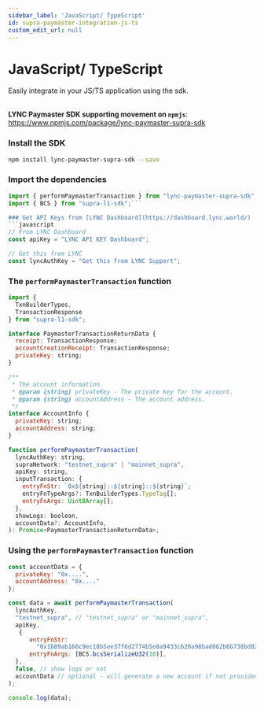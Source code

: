 ```yaml
---
sidebar_label: 'JavaScript/ TypeScript'
id: supra-paymaster-integration-js-ts
custom_edit_url: null
---
```

# JavaScript/ TypeScript

<span className="text-lg text-[rgb(192,192,192)]">Easily integrate in your JS/TS application using the sdk.</span>
<br/>
<br/>

**LYNC Paymaster SDK supporting movement on ```npmjs```**: https://www.npmjs.com/package/lync-paymaster-supra-sdk

### Install the SDK

```bash
npm install lync-paymaster-supra-sdk --save
```

### Import the dependencies
```javascript
import { performPaymasterTransaction } from "lync-paymaster-supra-sdk";
import { BCS } from "supra-l1-sdk";```

### Get API Keys from [LYNC Dashboard](https://dashboard.lync.world/)    
```javascript
// From LYNC Dashboard
const apiKey = "LYNC API KEY Dashboard";

// Get this from LYNC
const lyncAuthKey = "Get this from LYNC Support";
```

### The ```performPaymasterTransaction``` function
```javascript
import {
  TxnBuilderTypes,
  TransactionResponse
} from "supra-l1-sdk";

interface PaymasterTransactionReturnData {
  receipt: TransactionResponse;
  accountCreationReceipt: TransactionResponse;
  privateKey: string;
}

/**
 * The account information.
 * @param {string} privateKey - The private key for the account.
 * @param {string} accountAddress - The account address.
 */
interface AccountInfo {
  privateKey: string;
  accountAddress: string;
}

function performPaymasterTransaction(
  lyncAuthKey: string,
  supraNetwork: "testnet_supra" | "mainnet_supra",
  apiKey: string,
  inputTransaction: {
    entryFnStr: `0x${string}::${string}::${string}`;
    entryFnTypeArgs?: TxnBuilderTypes.TypeTag[];
    entryFnArgs: Uint8Array[];
  },
  showLogs: boolean,
  accountData?: AccountInfo,
): Promise<PaymasterTransactionReturnData>;
```

### Using the ```performPaymasterTransaction``` function

```javascript
const accountData = {
  privateKey: "0x....",
  accountAddress: "0x...."
};

const data = await performPaymasterTransaction(
  lyncAuthKey,
  "testnet_supra", // "testnet_supra" or "mainnet_supra",
  apiKey,
   {
      entryFnStr:
        "0x1b89ab160c9ec18b5ee37f6d2774b5e8a9433c620a98bad062b6b738bd829316::tst_unity::set_data_num_u32",
      entryFnArgs: [BCS.bcsSerializeU32(10)],
  },
  false, // show logs or not
  accountData // optional - will generate a new account if not provided
);

console.log(data);

```
